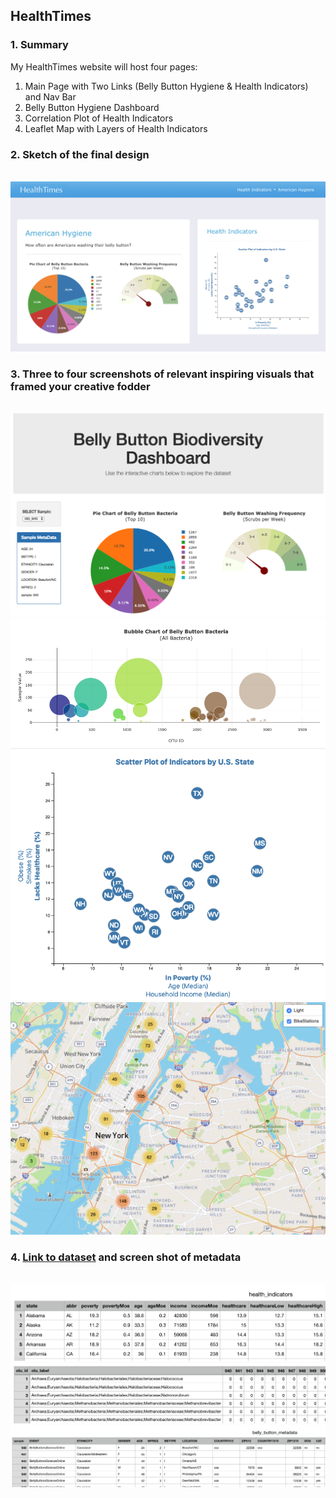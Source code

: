 ## HealthTimes

### 1. Summary
My HealthTimes website will host four pages:
1. Main Page with Two Links (Belly Button Hygiene & Health Indicators) and Nav Bar
2. Belly Button Hygiene Dashboard
3. Correlation Plot of Health Indicators
4. Leaflet Map with Layers of Health Indicators

### 2. Sketch of the final design
<br>![final_design.png](Images/final_design.png)

### 3. Three to four screenshots of relevant inspiring visuals that framed your creative fodder
<br>![dashboard_pt1.png](Images/dashboard_pt1.png)
<br>![dashboard_pt2.png](Images/dashboard_pt2.png)
<br>![interactive_d3_scatter_plot.png](Images/interactive_d3_scatter_plot.png)
<br>![leaflet.png](Images/leaflet.png)

### 4. [Link to dataset](./DataSets) and screen shot of metadata
<br>![dataset1.png](Images/dataset1.png)
<br>![dataset2.png](Images/dataset2.png)
<br>![dataset3.png](Images/dataset3.png)

